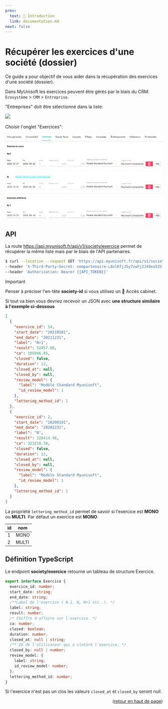 ```yaml
---
prev:
  text: 🐤 Introduction
  link: documentation.md
next: false
---
```


<span id="readme-top"></span>

# Récupérer les exercices d'une société (dossier)
Ce guide a pour objectif de vous aider dans la récupération des exercices d'une société (dossier).

Dans MyUnisoft les exercices peuvent être gérés par le biais du CRM: `Ecosystème` > `CRM` > `Entreprise`.

"Entreprises" doit être sélectionné dans la liste:

![](../../images/crm_list_entreprises.PNG)

Choisir l'onglet "Exercices":

![](../../images/exercices.PNG)

## API

La route https://api.myunisoft.fr/api/v1/society/exercice permet de récupérer la même liste mais par le biais de l'API partenaires.

```bash
$ curl --location --request GET 'https://api.myunisoft.fr/api/v1/society/exercice' \
--header 'X-Third-Party-Secret: nompartenaire-L8vlKfjJ5y7zwFj2J49xo53V' \
--header 'Authorization: Bearer {{API_TOKEN}}'
```

> [!IMPORTANT]
> Penser à préciser l'en-tête **society-id** si vous utilisez un 🔹 Accès cabinet.

Si tout va bien vous devriez recevoir un JSON avec **une structure similaire à l'exemple ci-dessous**
```json
[
  {
    "exercice_id": 54,
    "start_date": "20210101",
    "end_date": "20211231",
    "label": "N+1",
    "result": 52457.86,
    "ca": 105046.85,
    "closed": false,
    "duration": 12,
    "closed_at": null,
    "closed_by": null,
    "review_model": {
      "label": "Modèle Standard Myunisoft",
      "id_review_model": 1
    },
    "lettering_method_id": 1
  },
  {
    "exercice_id": 2,
    "start_date": "20200101",
    "end_date": "20201231",
    "label": "N",
    "result": 328414.96,
    "ca": 323218.38,
    "closed": false,
    "duration": 12,
    "closed_at": null,
    "closed_by": null,
    "review_model": {
      "label": "Modèle Standard Myunisoft",
      "id_review_model": 1
    },
    "lettering_method_id": 1
  }
]
```

La propriété `lettering_method_id` permet de savoir si l'exercice est **MONO** ou **MULTI**. Par défaut un exercice est **MONO**.

| id | nom |
| --- | --- |
| 1 | MONO |
| 2 | MULTI |

## Définition TypeScript

Le endpoint **society/exercice** retourne un tableau de structure Exercice.

```ts
export interface Exercice {
  exercice_id: number;
  start_date: string;
  end_date: string;
  /**Label de l'exercice ( N-1, N, N+1 etc..). */
  label: string;
  result: number;
  /* Chiffre d'affaire sur l'exercice. */
  ca: number;
  closed: boolean;
  duration: number;
  closed_at: null | string;
  /** ID de l'utilisateur qui a clotûré l'exercice. */
  closed_by: null | number;
  review_model: {
    label: string;
    id_review_model: number;
  };
  lettering_method_id: number;
}
```

Si l'exercice n'est pas un clos les valeurs `closed_at` et `closed_by` seront null.

<p align="right">(<a href="#readme-top">retour en haut de page</a>)</p>
